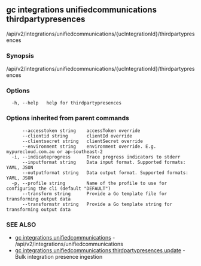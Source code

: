 ## gc integrations unifiedcommunications thirdpartypresences

/api/v2/integrations/unifiedcommunications/{ucIntegrationId}/thirdpartypresences

### Synopsis

/api/v2/integrations/unifiedcommunications/{ucIntegrationId}/thirdpartypresences

### Options

```
  -h, --help   help for thirdpartypresences
```

### Options inherited from parent commands

```
      --accesstoken string    accessToken override
      --clientid string       clientId override
      --clientsecret string   clientSecret override
      --environment string    environment override. E.g. mypurecloud.com.au or ap-southeast-2
  -i, --indicateprogress      Trace progress indicators to stderr
      --inputformat string    Data input format. Supported formats: YAML, JSON
      --outputformat string   Data output format. Supported formats: YAML, JSON
  -p, --profile string        Name of the profile to use for configuring the cli (default "DEFAULT")
      --transform string      Provide a Go template file for transforming output data
      --transformstr string   Provide a Go template string for transforming output data
```

### SEE ALSO

* [gc integrations unifiedcommunications](gc_integrations_unifiedcommunications.html)	 - /api/v2/integrations/unifiedcommunications
* [gc integrations unifiedcommunications thirdpartypresences update](gc_integrations_unifiedcommunications_thirdpartypresences_update.html)	 - Bulk integration presence ingestion


